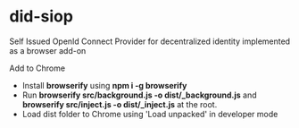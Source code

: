 # did-siop
Self Issued OpenId Connect Provider for decentralized identity implemented as a browser add-on

Add to Chrome
  * Install **browserify** using **npm i -g browserify** 
  * Run **browserify src/background.js -o dist/_background.js** and **browserify src/inject.js -o dist/_inject.js** at the root.
  * Load dist folder to Chrome using 'Load unpacked' in developer mode
